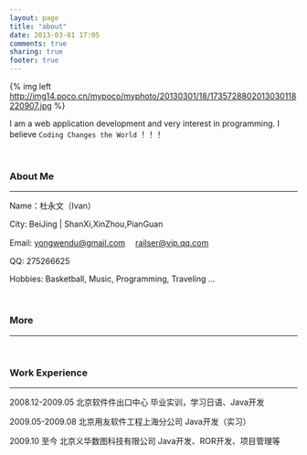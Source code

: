 ```yaml
---
layout: page
title: "about"
date: 2013-03-01 17:05
comments: true
sharing: true
footer: true
---
```


{% img left http://img14.poco.cn/mypoco/myphoto/20130301/18/1735728802013030118220907.jpg %}

I am a web application development and very interest in programming.
I believe `Coding Changes the World` ！！！

</br>



 
### About Me

--------------

Name：杜永文（Ivan）

City: BeiJing | ShanXi,XinZhou,PianGuan

Email: [yongwendu@gmail.com](mailto:yongwendu@gmail.com) 　[railser@vip.qq.com](mailto:railser@vip.qq.com)

QQ: 275266625

Hobbies: Basketball, Music, Programming, Traveling ...

</br>


### More

--------------




</br>

### Work Experience

--------------

2008.12-2009.05 北京软件件出口中心  毕业实训，学习日语、Java开发

2009.05-2009.08 北京用友软件工程上海分公司  Java开发（实习）

2009.10 至今     北京义华数图科技有限公司   Java开发、ROR开发、项目管理等
